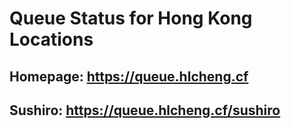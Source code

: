 # Queue Status for Hong Kong Locations
## Homepage: https://queue.hlcheng.cf
## Sushiro: https://queue.hlcheng.cf/sushiro
